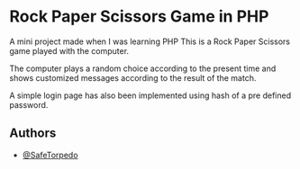 
# Rock Paper Scissors Game in PHP

A mini project made when I was learning PHP
This is a Rock Paper Scissors game played with the computer.

The computer plays a random choice according to the present time and shows customized messages according to the result of the match.

A simple login page has also been implemented using hash of a pre defined password.
## Authors

- [@SafeTorpedo](https://github.com/SafeTorpedo/RockPaperScissorsTest-3)


